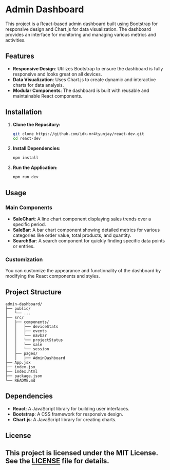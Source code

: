 # Admin Dashboard

This project is a React-based admin dashboard built using Bootstrap for responsive design and Chart.js for data visualization. The dashboard provides an interface for monitoring and managing various metrics and activities.

## Features

- **Responsive Design**: Utilizes Bootstrap to ensure the dashboard is fully responsive and looks great on all devices.
- **Data Visualization**: Uses Chart.js to create dynamic and interactive charts for data analysis.
- **Modular Components**: The dashboard is built with reusable and maintainable React components.
## Installation

1. **Clone the Repository:**
   ```sh
   git clone https://github.com/idk-mr4tyunjay/react-dev.git
   cd react-dev
   ```

2. **Install Dependencies:**
   ```sh
   npm install
   ```

3. **Run the Application:**
   ```sh
   npm run dev
   ```

## Usage

### Main Components

- **SaleChart**: A line chart component displaying sales trends over a specific period.
- **SaleBar**: A bar chart component showing detailed metrics for various categories like order value, total products, and quantity.
- **SearchBar**: A search component for quickly finding specific data points or entries.

### Customization

You can customize the appearance and functionality of the dashboard by modifying the React components and styles.


## Project Structure

```plaintext
admin-dashboard/
├── public/
│   └── ...
├── src/
│   ├── components/
│   │   ├── deviceStats
│   │   ├── events
│   │   └── navbar
│   │   └── projectStatus
│   │   └── sale
│   │   └── session
│   ├── pages/
│   │   ├── AdminDashboard
├── App.jsx
├── index.jsx
├── index.html
├── package.json
└── README.md
```

## Dependencies

- **React**: A JavaScript library for building user interfaces.
- **Bootstrap**: A CSS framework for responsive design.
- **Chart.js**: A JavaScript library for creating charts.

## License

This project is licensed under the MIT License. See the [LICENSE](LICENSE) file for details.
---

